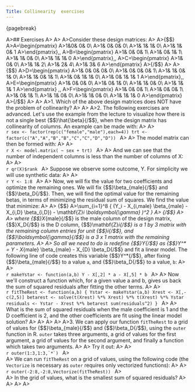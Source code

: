```yaml
---
Title: Collinearity  exercises
---
```


{pagebreak} 

A>## Exercises
A>
A>
A>Consider these design matrices:
A>
A>{$$}
A>A=\begin{pmatrix}
A>1&0& 0& 0\\
A>1& 0& 0& 0\\
A>1& 1& 1& 0\\
A>1& 1& 0& 1
A>\end{pmatrix}\,\,
A>B=\begin{pmatrix}
A>1& 0& 0& 1\\
A>1& 0& 1& 1\\
A>1& 1& 0& 0\\
A>1& 1& 1& 0
A>\end{pmatrix}\,\,
A>C=\begin{pmatrix}
A>1& 0& 0\\
A>1& 1& 2\\
A>1& 2& 4\\
A>1& 3& 6
A>\end{pmatrix} 
A>{/$$}
A>
A>{$$}
A>D=\begin{pmatrix}
A>1& 0& 0& 0& 0\\
A>1& 0& 0& 0& 1\\
A>1& 1& 0& 1& 0\\
A>1& 1& 0& 1& 1\\
A>1& 0& 1& 1& 0\\
A>1& 0& 1& 1& 1
A>\end{pmatrix}\,\,
A>E=\begin{pmatrix}
A>1& 0& 0& 0\\
A>1& 0& 1& 0\\
A>1& 1& 0& 0\\
A>1& 1& 1& 1
A>\end{pmatrix} \,\,
A>F=\begin{pmatrix}
A>1& 0& 0& 1\\
A>1& 0& 0& 1\\
A>1& 0& 1& 1\\
A>1& 1& 0& 0\\
A>1& 1& 0& 0\\
A>1& 1& 1& 0
A>\end{pmatrix}
A>{/$$}
A>
A>
A>1. Which of the above design matrices does NOT have the problem of collinearity?
A>
A>
A>2. The following exercises are advanced. Let's use the example from the lecture to visualize how there is not a single best {$$}\hat{\beta}{/$$}, when the design matrix has collinearity of columns. An example can be made with:
A>
A>    
    ```r
    sex <- factor(rep(c("female","male"),each=4))
    trt <- factor(c("A","A","B","B","C","C","D","D"))
    ```
A>
A>    The model matrix can then be formed with:
A>
A>    
    ```r
    X <- model.matrix( ~ sex + trt)
    ```
A>
A>    And we can see that the number of independent columns is less than the number of columns of X:
A>
A>    
    ```r
    qr(X)$rank
    ```
A>    Suppose we observe some outcome, Y. For simplicity we will use synthetic data:
A>
A>    
    ```r
    Y <- 1:8
    ```
A>
A>    Now, we will fix the value for two coefficients and optimize the remaining ones. We will fix {$$}\beta_{male}{/$$} and {$$}\beta_D{/$$}. Then, we will find the optimal value for the remaining betas, in terms of minimizing the residual sum of squares. We find the value that minimize:
A>
A>    {$$}
A>\sum_{i=1}^8  \{ (Y_i - X_{i,male} \beta_{male} - X_{i,D} \beta_{i,D}) - \mathbf{Z}_i \boldsymbol{\gamma} )^2 \}
A>    {/$$}
A>
A>    where {$$}X_{male}{/$$} is the male column of the design matrix, {$$}X_D{/$$} is the D column, {$$}\mathbf{Z}_i{/$$} is a 1 by 3 matrix with the remaining column entries for unit {$$}i{/$$}, and {$$}\boldsymbol{\gamma}{/$$} is a 3 x 1 matrix with the remaining parameters.
A>
A>    So all we need to do is redefine {$$}Y{/$$} as {$$}Y^* = Y - X_{male} \beta_{male} - X_{D} \beta_D{/$$} and fit a linear model. The following line of code creates this  variable {$$}Y^*{/$$}, after fixing {$$}\beta_{male}{/$$} to a value `a`, and {$$}\beta_D{/$$} to a value, `b`:
A>
A>    
    ```r
    makeYstar <- function(a,b) Y - X[,2] * a - X[,5] * b
    ```
A>
A>    Now we'll construct a function which, for a given value a and b, gives us back the sum of squared residuals after fitting the other terms.
A>
A>    
    ```r
    fitTheRest <- function(a,b) {
      Ystar <- makeYstar(a,b)
      Xrest <- X[,-c(2,5)]
      betarest <- solve(t(Xrest) %*% Xrest) %*% t(Xrest) %*% Ystar
      residuals <- Ystar - Xrest %*% betarest
      sum(residuals^2)
    }
    ```
A>
A>    What is the sum of squared residuals when the male coefficient is 1 and the D coefficient is 2, and the other coefficients are fit using the linear model solution?
A>
A>
A>
A>
A>3. We can apply our function `fitTheRest` to a grid of values for {$$}\beta_{male}{/$$} and {$$}\beta_D{/$$}, using the `outer` function in R. `outer` takes three arguments, a grid of values for the first argument, a grid of values for the second argument, and finally a function which takes two arguments.
A>
A>    Try it out: 
A>
A>    
    ```r
    outer(1:3,1:3,`*`)
    ```
A>    
A>    We can run `fitTheRest` on a grid of values, using the following code (the `Vectorize` is necessary as `outer` requires only vectorized functions):
A>
A>    
    ```r
    outer(-2:8,-2:8,Vectorize(fitTheRest))
    ```
A>    
A>    In the grid of values, what is the smallest sum of squared residuals?
A>    
A>
A>
A>
